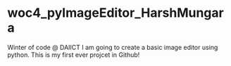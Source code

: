 # woc4_pyImageEditor_HarshMungara
Winter of code @ DAIICT
I am going to create a basic image editor using python. This is my first ever projcet in Github!
